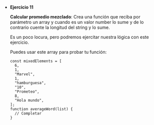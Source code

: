 - **Ejercicio 11**
    
    **Calcular promedio mezclado**: Crea una función que reciba por parámetro un array y cuando es un valor number lo sume y de lo contrario cuente la longitud del string y lo sume.
    
    Es un poco locura, pero podremos ejercitar nuestra lógica con este ejercicio.
    
    Puedes usar este array para probar tu función:
    
    ```
    const mixedElements = [
      6,
      1,
      "Marvel",
      1,
      "hamburguesa",
      "10",
      "Prometeo",
      8,
      "Hola mundo",
    ];
    function averageWord(list) {
      // Completar
    }
    ```